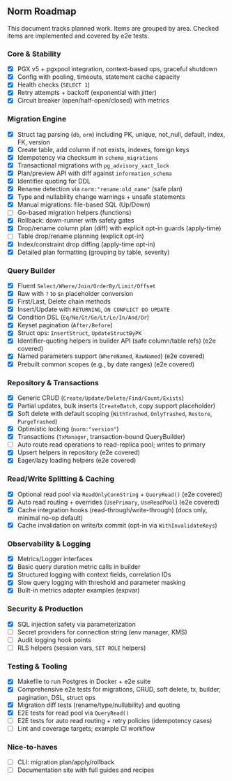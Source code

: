 ## Norm Roadmap

This document tracks planned work. Items are grouped by area. Checked items are implemented and covered by e2e tests.

### Core & Stability

- [x] PGX v5 + pgxpool integration, context-based ops, graceful shutdown
- [x] Config with pooling, timeouts, statement cache capacity
- [x] Health checks (`SELECT 1`)
- [x] Retry attempts + backoff (exponential with jitter)
- [x] Circuit breaker (open/half-open/closed) with metrics

### Migration Engine

- [x] Struct tag parsing (`db`, `orm`) including PK, unique, not_null, default, index, FK, version
- [x] Create table, add column if not exists, indexes, foreign keys
- [x] Idempotency via checksum in `schema_migrations`
- [x] Transactional migrations with `pg_advisory_xact_lock`
- [x] Plan/preview API with diff against `information_schema`
- [x] Identifier quoting for DDL
- [x] Rename detection via `norm:"rename:old_name"` (safe plan)
- [x] Type and nullability change warnings + unsafe statements
- [x] Manual migrations: file-based SQL (Up/Down)
- [ ] Go-based migration helpers (functions)
- [x] Rollback: down-runner with safety gates
- [x] Drop/rename column plan (diff) with explicit opt-in guards (apply-time)
- [ ] Table drop/rename planning (explicit opt-in)
- [x] Index/constraint drop diffing (apply-time opt-in)
- [x] Detailed plan formatting (grouping by table, severity)

### Query Builder

- [x] Fluent `Select/Where/Join/OrderBy/Limit/Offset`
- [x] Raw with `?` to `$n` placeholder conversion
- [x] First/Last, Delete chain methods
- [x] Insert/Update with `RETURNING`, `ON CONFLICT DO UPDATE`
- [x] Condition DSL (`Eq/Ne/Gt/Ge/Lt/Le/In/And/Or`)
- [x] Keyset pagination (`After/Before`)
- [x] Struct ops: `InsertStruct`, `UpdateStructByPK`
- [x] Identifier-quoting helpers in builder API (safe column/table refs) (e2e covered)
- [x] Named parameters support (`WhereNamed`, `RawNamed`) (e2e covered)
- [x] Prebuilt common scopes (e.g., by date ranges) (e2e covered)

### Repository & Transactions

- [x] Generic CRUD (`Create/Update/Delete/Find/Count/Exists`)
- [x] Partial updates, bulk inserts (`CreateBatch`, copy support placeholder)
- [x] Soft delete with default scoping (`WithTrashed`, `OnlyTrashed`, `Restore`, `PurgeTrashed`)
- [x] Optimistic locking (`norm:"version"`)
- [x] Transactions (`TxManager`, transaction-bound QueryBuilder)
- [ ] Auto route read operations to read-replica pool; writes to primary
- [x] Upsert helpers in repository (e2e covered)
- [x] Eager/lazy loading helpers (e2e covered)

### Read/Write Splitting & Caching

- [x] Optional read pool via `ReadOnlyConnString` + `QueryRead()` (e2e covered)
- [x] Auto read routing + overrides (`UsePrimary`, `UseReadPool`) (e2e covered)
- [x] Cache integration hooks (read-through/write-through) (docs only, minimal no-op default)
- [x] Cache invalidation on write/tx commit (opt-in via `WithInvalidateKeys`)

### Observability & Logging

- [x] Metrics/Logger interfaces
- [x] Basic query duration metric calls in builder
- [x] Structured logging with context fields, correlation IDs
- [x] Slow query logging with threshold and parameter masking
- [x] Built-in metrics adapter examples (expvar)

### Security & Production

- [x] SQL injection safety via parameterization
- [ ] Secret providers for connection string (env manager, KMS)
- [ ] Audit logging hook points
- [ ] RLS helpers (session vars, `SET ROLE` helpers)

### Testing & Tooling

- [x] Makefile to run Postgres in Docker + e2e suite
- [x] Comprehensive e2e tests for migrations, CRUD, soft delete, tx, builder, pagination, DSL, struct ops
- [x] Migration diff tests (rename/type/nullability) and quoting
- [x] E2E tests for read pool via `QueryRead()`
- [ ] E2E tests for auto read routing + retry policies (idempotency cases)
- [ ] Lint and coverage targets; example CI workflow

### Nice-to-haves

- [ ] CLI: migration plan/apply/rollback
- [ ] Documentation site with full guides and recipes
